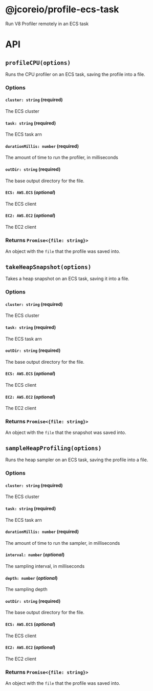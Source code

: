 # @jcoreio/profile-ecs-task

Run V8 Profiler remotely in an ECS task

# API

## `profileCPU(options)`

Runs the CPU profiler on an ECS task, saving the profile into a file.

### Options

#### `cluster: string` (**required**)

The ECS cluster

#### `task: string` (**required**)

The ECS task arn

#### `durationMillis: number` (**required**)

The amount of time to run the profiler, in milliseconds

#### `outDir: string` (**required**)

The base output directory for the file.

#### `ECS: AWS.ECS` (_optional_)

The ECS client

#### `EC2: AWS.EC2` (_optional_)

The EC2 client

### Returns `Promise<{file: string}>`

An object with the `file` that the profile was saved into.

## `takeHeapSnapshot(options)`

Takes a heap snapshot on an ECS task, saving it into a file.

### Options

#### `cluster: string` (**required**)

The ECS cluster

#### `task: string` (**required**)

The ECS task arn

#### `outDir: string` (**required**)

The base output directory for the file.

#### `ECS: AWS.ECS` (_optional_)

The ECS client

#### `EC2: AWS.EC2` (_optional_)

The EC2 client

### Returns `Promise<{file: string}>`

An object with the `file` that the snapshot was saved into.

## `sampleHeapProfiling(options)`

Runs the heap sampler on an ECS task, saving the profile into a file.

### Options

#### `cluster: string` (**required**)

The ECS cluster

#### `task: string` (**required**)

The ECS task arn

#### `durationMillis: number` (**required**)

The amount of time to run the sampler, in milliseconds

#### `interval: number` (_optional_)

The sampling interval, in milliseconds

#### `depth: number` (_optional_)

The sampling depth

#### `outDir: string` (**required**)

The base output directory for the file.

#### `ECS: AWS.ECS` (_optional_)

The ECS client

#### `EC2: AWS.EC2` (_optional_)

The EC2 client

### Returns `Promise<{file: string}>`

An object with the `file` that the profile was saved into.
